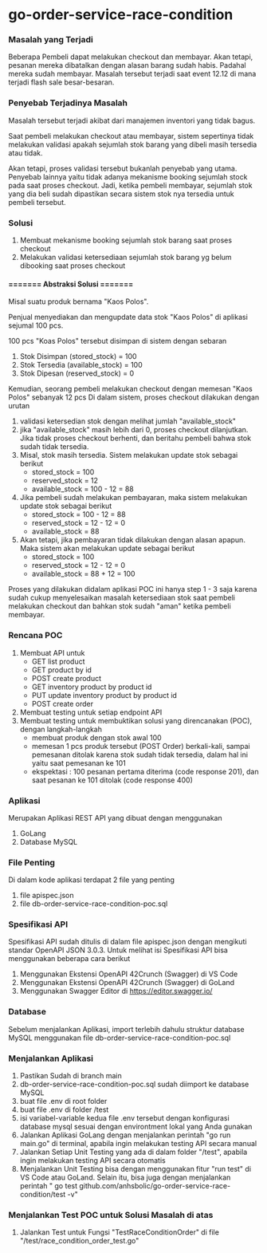 # go-order-service-race-condition

### Masalah yang Terjadi
Beberapa Pembeli dapat melakukan checkout dan membayar. Akan tetapi, pesanan mereka dibatalkan dengan alasan barang sudah habis. Padahal mereka sudah membayar.
Masalah tersebut terjadi saat event 12.12 di mana terjadi flash sale besar-besaran.

### Penyebab Terjadinya Masalah
Masalah tersebut terjadi akibat dari manajemen inventori yang tidak bagus. 

Saat pembeli melakukan checkout atau membayar, sistem sepertinya tidak melakukan validasi apakah sejumlah stok barang yang dibeli masih tersedia atau tidak.

Akan tetapi, proses validasi tersebut bukanlah penyebab yang utama. Penyebab lainnya yaitu tidak adanya mekanisme booking sejumlah stock pada saat proses checkout. Jadi, ketika pembeli membayar, sejumlah stok yang dia beli sudah dipastikan secara sistem stok nya tersedia untuk pembeli tersebut.


### Solusi
1. Membuat mekanisme booking sejumlah stok barang saat proses checkout
2. Melakukan validasi ketersediaan sejumlah stok barang yg belum dibooking saat proses checkout

#### ======= Abstraksi Solusi =======
Misal suatu produk bernama "Kaos Polos".

Penjual menyediakan dan mengupdate data stok "Kaos Polos" di aplikasi sejumal 100 pcs.

100 pcs "Koas Polos" tersebut disimpan di sistem dengan sebaran
1. Stok Disimpan (stored_stock) = 100
2. Stok Tersedia (available_stock) = 100
3. Stok Dipesan (reserved_stock) = 0

Kemudian, seorang pembeli melakukan checkout dengan memesan "Kaos Polos" sebanyak 12 pcs
Di dalam sistem, proses checkout dilakukan dengan urutan
1. validasi ketersedian stok dengan melihat jumlah "available_stock"
2. jika "available_stock" masih lebih dari 0, proses checkout dilanjutkan. Jika tidak proses checkout berhenti, dan beritahu pembeli bahwa stok sudah tidak tersedia.
3. Misal, stok masih tersedia. Sistem melakukan update stok sebagai berikut
   * stored_stock = 100 
   * reserved_stock = 12
   * available_stock = 100 - 12 = 88
4. Jika pembeli sudah melakukan pembayaran, maka sistem melakukan update stok sebagai berikut
   * stored_stock = 100 - 12 = 88 
   * reserved_stock = 12 - 12 = 0
   * available_stock = 88
5. Akan tetapi, jika pembayaran tidak dilakukan dengan alasan apapun. Maka sistem akan melakukan update sebagai berikut
   * stored_stock = 100 
   * reserved_stock = 12 - 12 = 0
   * available_stock = 88 + 12 = 100

Proses yang dilakukan didalam aplikasi POC ini hanya step 1 - 3 saja karena sudah cukup menyelesaikan masalah ketersediaan stok saat pembeli melakukan checkout dan bahkan stok sudah "aman" ketika pembeli membayar.

### Rencana POC
1. Membuat API untuk
    * GET list product
    * GET product by id
    * POST create product
    * GET inventory product by product id
    * PUT update inventory product by product id
    * POST create order
2. Membuat testing untuk setiap endpoint API
3. Membuat testing untuk membuktikan solusi yang direncanakan (POC), dengan langkah-langkah
   * membuat produk dengan stok awal 100
   * memesan 1 pcs produk tersebut (POST Order) berkali-kali, sampai pemesanan ditolak karena stok sudah tidak tersedia, dalam hal ini yaitu saat pemesanan ke 101
   * ekspektasi : 100 pesanan pertama diterima (code response 201), dan saat pesanan ke 101  ditolak (code response 400)

### Aplikasi
Merupakan Aplikasi REST API yang dibuat dengan menggunakan
1. GoLang
2. Database MySQL

### File Penting
Di dalam kode aplikasi terdapat 2 file yang penting
1. file apispec.json
2. file db-order-service-race-condition-poc.sql

### Spesifikasi API
Spesifikasi API sudah ditulis di dalam file apispec.json dengan mengikuti standar OpenAPI JSON 3.0.3. Untuk melihat isi Spesifikasi API bisa menggunakan beberapa cara berikut
1. Menggunakan Ekstensi OpenAPI 42Crunch (Swagger) di VS Code
2. Menggunakan Ekstensi OpenAPI 42Crunch (Swagger) di GoLand
3. Menggunakan Swagger Editor di https://editor.swagger.io/

### Database
Sebelum menjalankan Aplikasi, import terlebih dahulu struktur database MySQL menggunakan file db-order-service-race-condition-poc.sql

### Menjalankan Aplikasi
1. Pastikan Sudah di branch main
2. db-order-service-race-condition-poc.sql sudah diimport ke database MySQL
3. buat file .env di root folder
4. buat file .env di folder /test
5. isi variabel-variable kedua file .env tersebut dengan konfigurasi database mysql sesuai dengan environtment lokal yang Anda gunakan
6. Jalankan Aplikasi GoLang dengan menjalankan perintah "go run main.go" di terminal, apabila ingin melakukan testing API secara manual
7. Jalankan Setiap Unit Testing yang ada di dalam folder "/test", apabila ingin melakukan testing API secara otomatis
8. Menjalankan Unit Testing bisa dengan menggunakan fitur "run test" di VS Code atau GoLand. Selain itu, bisa juga dengan menjalankan perintah " go test github.com/anhsbolic/go-order-service-race-condition/test -v"

### Menjalankan Test POC untuk Solusi Masalah di atas
1. Jalankan Test untuk Fungsi "TestRaceConditionOrder" di file "/test/race_condition_order_test.go"